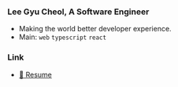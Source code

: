 ### Lee Gyu Cheol, A Software Engineer

- Making the world better developer experience.
- Main: `web` `typescript` `react`

### Link

- [:bookmark_tabs: Resume](https://leegyu-portfolio.vercel.app/)

<!--
- Sub: `system engineering` `web module`
- Likes: `pnpm` `vite` `node.js` `tailwindcss`
- Studying: `ssr/ssg` `next.js` `unocss` `s/w architecture` `rust` `f/p` `security` `deno` `generative ai`
-->
